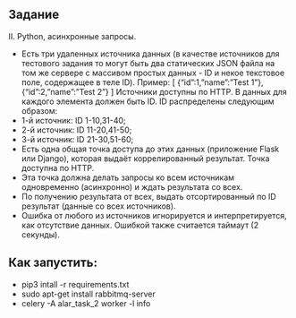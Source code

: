 ## Задание

II. Python, асинхронные запросы.

- Есть три удаленных источника данных (в качестве источников для тестового задания то могут быть два статических JSON файла на том же сервере с массивом простых данных - ID и некое текстовое поле, содержащее в теле ID). Пример: 
[ 
{“id”:1,”name”:”Test 1”}, 
{“id”:2,”name”:”Test 2”} 
] 
Источники доступны по HTTP. 
В данных для каждого элемента должен быть ID. 
ID распределены следующим образом: 
- 1-й источник: ID 1-10,31-40; 
- 2-й источник: ID 11-20,41-50; 
- 3-й источник: ID 21-30,51-60; 
- Есть одна общая точка доступа до этих данных (приложение Flask или Django), которая выдаёт коррелированный результат. 
Точка доступна по HTTP. 
- Эта точка должна делать запросы ко всем источникам одновременно (асинхронно) и ждать результата со всех. 
- По получению результата от всех, выдать отсортированный по ID результат (данные со всех источников). 
- Ошибка от любого из источников игнорируется и интерпретируется, как отсутствие данных. Ошибкой также считается таймаут (2 секунды).

## Как запустить:

- pip3 intall -r requirements.txt
- sudo apt-get install rabbitmq-server
- celery -A alar_task_2 worker -l info